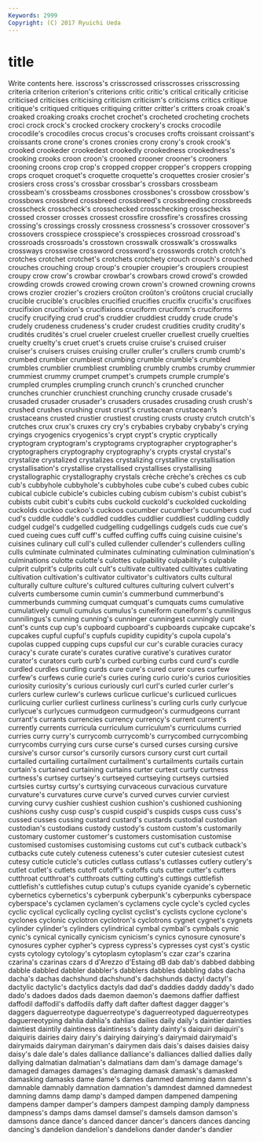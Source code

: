 ```yaml
---
Keywords: 2999 
Copyright: (C) 2017 Ryuichi Ueda
---
```


# title

Write contents here.
isscross's crisscrossed crisscrosses crisscrossing criteria criterion criterion's criterions critic critic's
critical critically criticise criticised criticises criticising criticism criticism's criticisms critics
critique critique's critiqued critiques critiquing critter critter's critters croak croak's
croaked croaking croaks crochet crochet's crocheted crocheting crochets croci crock
crock's crocked crockery crockery's crocks crocodile crocodile's crocodiles crocus crocus's
crocuses crofts croissant croissant's croissants crone crone's crones cronies crony
crony's crook crook's crooked crookeder crookedest crookedly crookedness crookedness's crooking
crooks croon croon's crooned crooner crooner's crooners crooning croons crop
crop's cropped cropper cropper's croppers cropping crops croquet croquet's croquette
croquette's croquettes crosier crosier's crosiers cross cross's crossbar crossbar's crossbars
crossbeam crossbeam's crossbeams crossbones crossbones's crossbow crossbow's crossbows crossbred crossbreed
crossbreed's crossbreeding crossbreeds crosscheck crosscheck's crosschecked crosschecking crosschecks crossed crosser
crosses crossest crossfire crossfire's crossfires crossing crossing's crossings crossly crossness
crossness's crossover crossover's crossovers crosspiece crosspiece's crosspieces crossroad crossroad's crossroads
crossroads's crosstown crosswalk crosswalk's crosswalks crossways crosswise crossword crossword's crosswords
crotch crotch's crotches crotchet crotchet's crotchets crotchety crouch crouch's crouched
crouches crouching croup croup's croupier croupier's croupiers croupiest croupy crow
crow's crowbar crowbar's crowbars crowd crowd's crowded crowding crowds crowed
crowing crown crown's crowned crowning crowns crows crozier crozier's croziers
croûton croûton's croûtons crucial crucially crucible crucible's crucibles crucified crucifies
crucifix crucifix's crucifixes crucifixion crucifixion's crucifixions cruciform cruciform's cruciforms crucify
crucifying crud crud's cruddier cruddiest cruddy crude crude's crudely crudeness
crudeness's cruder crudest crudities crudity crudity's crudités crudités's cruel crueler
cruelest crueller cruellest cruelly cruelties cruelty cruelty's cruet cruet's cruets
cruise cruise's cruised cruiser cruiser's cruisers cruises cruising cruller cruller's
crullers crumb crumb's crumbed crumbier crumbiest crumbing crumble crumble's crumbled
crumbles crumblier crumbliest crumbling crumbly crumbs crumby crummier crummiest crummy
crumpet crumpet's crumpets crumple crumple's crumpled crumples crumpling crunch crunch's
crunched cruncher crunches crunchier crunchiest crunching crunchy crusade crusade's crusaded
crusader crusader's crusaders crusades crusading crush crush's crushed crushes crushing
crust crust's crustacean crustacean's crustaceans crusted crustier crustiest crusting crusts
crusty crutch crutch's crutches crux crux's cruxes cry cry's crybabies
crybaby crybaby's crying cryings cryogenics cryogenics's crypt crypt's cryptic cryptically
cryptogram cryptogram's cryptograms cryptographer cryptographer's cryptographers cryptography cryptography's crypts crystal
crystal's crystalize crystalized crystalizes crystalizing crystalline crystallisation crystallisation's crystallise crystallised
crystallises crystallising crystallographic crystallography crystals crèche crèche's crèches cs cub
cub's cubbyhole cubbyhole's cubbyholes cube cube's cubed cubes cubic cubical
cubicle cubicle's cubicles cubing cubism cubism's cubist cubist's cubists cubit
cubit's cubits cubs cuckold cuckold's cuckolded cuckolding cuckolds cuckoo cuckoo's
cuckoos cucumber cucumber's cucumbers cud cud's cuddle cuddle's cuddled cuddles
cuddlier cuddliest cuddling cuddly cudgel cudgel's cudgelled cudgelling cudgellings cudgels
cuds cue cue's cued cueing cues cuff cuff's cuffed cuffing
cuffs cuing cuisine cuisine's cuisines culinary cull cull's culled cullender
cullender's cullenders culling culls culminate culminated culminates culminating culmination culmination's
culminations culotte culotte's culottes culpability culpability's culpable culprit culprit's culprits
cult cult's cultivate cultivated cultivates cultivating cultivation cultivation's cultivator cultivator's
cultivators cults cultural culturally culture culture's cultured cultures culturing culvert
culvert's culverts cumbersome cumin cumin's cummerbund cummerbund's cummerbunds cumming cumquat
cumquat's cumquats cums cumulative cumulatively cumuli cumulus cumulus's cuneiform cuneiform's
cunnilingus cunnilingus's cunning cunning's cunninger cunningest cunningly cunt cunt's cunts
cup cup's cupboard cupboard's cupboards cupcake cupcake's cupcakes cupful cupful's
cupfuls cupidity cupidity's cupola cupola's cupolas cupped cupping cups cupsful
cur cur's curable curacies curacy curacy's curate curate's curates curative
curative's curatives curator curator's curators curb curb's curbed curbing curbs
curd curd's curdle curdled curdles curdling curds cure cure's cured
curer cures curfew curfew's curfews curie curie's curies curing curio
curio's curios curiosities curiosity curiosity's curious curiously curl curl's curled
curler curler's curlers curlew curlew's curlews curlicue curlicue's curlicued curlicues
curlicuing curlier curliest curliness curliness's curling curls curly curlycue curlycue's
curlycues curmudgeon curmudgeon's curmudgeons currant currant's currants currencies currency currency's
current current's currently currents curricula curriculum curriculum's curriculums curried curries
curry curry's currycomb currycomb's currycombed currycombing currycombs currying curs curse
curse's cursed curses cursing cursive cursive's cursor cursor's cursorily cursors
cursory curst curt curtail curtailed curtailing curtailment curtailment's curtailments curtails
curtain curtain's curtained curtaining curtains curter curtest curtly curtness curtness's
curtsey curtsey's curtseyed curtseying curtseys curtsied curtsies curtsy curtsy's curtsying
curvaceous curvacious curvature curvature's curvatures curve curve's curved curves curvier
curviest curving curvy cushier cushiest cushion cushion's cushioned cushioning cushions
cushy cusp cusp's cuspid cuspid's cuspids cusps cuss cuss's cussed
cusses cussing custard custard's custards custodial custodian custodian's custodians custody
custody's custom custom's customarily customary customer customer's customers customisation customise
customised customises customising customs cut cut's cutback cutback's cutbacks cute
cutely cuteness cuteness's cuter cutesier cutesiest cutest cutesy cuticle cuticle's
cuticles cutlass cutlass's cutlasses cutlery cutlery's cutlet cutlet's cutlets cutoff
cutoff's cutoffs cuts cutter cutter's cutters cutthroat cutthroat's cutthroats cutting
cutting's cuttings cuttlefish cuttlefish's cuttlefishes cutup cutup's cutups cyanide cyanide's
cybernetic cybernetics cybernetics's cyberpunk cyberpunk's cyberpunks cyberspace cyberspace's cyclamen cyclamen's
cyclamens cycle cycle's cycled cycles cyclic cyclical cyclically cycling cyclist
cyclist's cyclists cyclone cyclone's cyclones cyclonic cyclotron cyclotron's cyclotrons cygnet
cygnet's cygnets cylinder cylinder's cylinders cylindrical cymbal cymbal's cymbals cynic
cynic's cynical cynically cynicism cynicism's cynics cynosure cynosure's cynosures cypher
cypher's cypress cypress's cypresses cyst cyst's cystic cysts cytology cytology's
cytoplasm cytoplasm's czar czar's czarina czarina's czarinas czars d d'Arezzo
d'Estaing dB dab dab's dabbed dabbing dabble dabbled dabbler dabbler's
dabblers dabbles dabbling dabs dacha dacha's dachas dachshund dachshund's dachshunds
dactyl dactyl's dactylic dactylic's dactylics dactyls dad dad's daddies daddy
daddy's dado dado's dadoes dados dads daemon daemon's daemons daffier
daffiest daffodil daffodil's daffodils daffy daft dafter daftest dagger dagger's
daggers daguerreotype daguerreotype's daguerreotyped daguerreotypes daguerreotyping dahlia dahlia's dahlias dailies
daily daily's daintier dainties daintiest daintily daintiness daintiness's dainty dainty's
daiquiri daiquiri's daiquiris dairies dairy dairy's dairying dairying's dairymaid dairymaid's
dairymaids dairyman dairyman's dairymen dais dais's daises daisies daisy daisy's
dale dale's dales dalliance dalliance's dalliances dallied dallies dally dallying
dalmatian dalmatian's dalmatians dam dam's damage damage's damaged damages damages's
damaging damask damask's damasked damasking damasks dame dame's dames dammed
damming damn damn's damnable damnably damnation damnation's damndest damned damnedest
damning damns damp damp's damped dampen dampened dampening dampens damper
damper's dampers dampest damping damply dampness dampness's damps dams damsel
damsel's damsels damson damson's damsons dance dance's danced dancer dancer's
dancers dances dancing dancing's dandelion dandelion's dandelions dander dander's dandier
